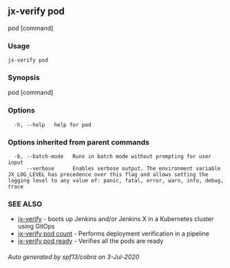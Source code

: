 ## jx-verify pod

pod [command]

### Usage

```
jx-verify pod
```

### Synopsis

pod [command]

### Options

```
  -h, --help   help for pod
```

### Options inherited from parent commands

```
  -b, --batch-mode   Runs in batch mode without prompting for user input
      --verbose      Enables verbose output. The environment variable JX_LOG_LEVEL has precedence over this flag and allows setting the logging level to any value of: panic, fatal, error, warn, info, debug, trace
```

### SEE ALSO

* [jx-verify](jx-verify.md)	 - boots up Jenkins and/or Jenkins X in a Kubernetes cluster using GitOps
* [jx-verify pod count](jx-verify_pod_count.md)	 - Performs deployment verification in a pipeline
* [jx-verify pod ready](jx-verify_pod_ready.md)	 - Verifies all the pods are ready

###### Auto generated by spf13/cobra on 3-Jul-2020
